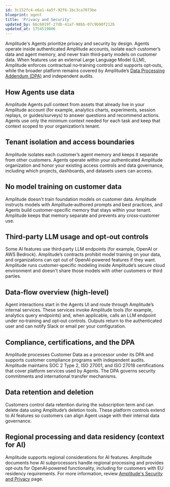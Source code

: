 ```yaml
---
id: 3c152fc4-e6a1-4a5f-92f6-1bc3ca7073be
blueprint: agent
title: 'Privacy and Security'
updated_by: b6c6019f-27db-41a7-98bb-07c9b90f212b
updated_at: 1754519006
---
```

Amplitude's Agents prioritize privacy and security by design. Agents operate inside authenticated Amplitude accounts, isolate each customer’s data and agent memory, and never train third‑party models on customer data. When features use an external Large Language Model (LLM), Amplitude enforces contractual no‑training controls and supports opt‑outs, while the broader platform remains covered by Amplitude’s [Data Processing Addendum (DPA)](https://amplitude.com/dpa) and independent audits.

## How Agents use data

Amplitude Agents pull context from assets that already live in your Amplitude account (for example, analytics charts, experiments, session replays, or guides/surveys) to answer questions and recommend actions. Agents use only the minimum context needed for each task and keep that context scoped to your organization’s tenant.

## Tenant isolation and access boundaries

Amplitude isolates each customer’s agent memory and keeps it separate from other customers. Agents operate within your authenticated Amplitude organization and honor your existing access controls and data governance, including which projects, dashboards, and datasets users can access.

## No model training on customer data

Amplitude doesn't train foundation models on customer data. Amplitude instructs models with Amplitude‑authored prompts and best practices, and Agents build customer‑specific memory that stays within your tenant. Amplitude keeps that memory separate and prevents any cross‑customer use.

## Third‑party LLM usage and opt‑out controls

Some AI features use third‑party LLM endpoints (for example, OpenAI or AWS Bedrock). Amplitude’s contracts prohibit model training on your data, and organizations can opt out of OpenAI‑powered features if they want. Amplitude runs customer‑specific modeling inside Amplitude’s secure cloud environment and doesn't share those models with other customers or third parties.

## Data‑flow overview (high‑level)

Agent interactions start in the Agents UI and route through Amplitude’s internal services. These services invoke Amplitude tools (for example, analytics query endpoints) and, when applicable, calls an LLM endpoint under no‑training and opt‑out controls. Outputs return to the authenticated user and can notify Slack or email per your configuration.

## Compliance, certifications, and the DPA

Amplitude processes Customer Data as a processor under its DPA and supports customer compliance programs with independent audits. Amplitude maintains SOC 2 Type 2, ISO 27001, and ISO 27018 certifications that cover platform services used by Agents. The DPA governs security commitments and international transfer mechanisms.

## Data retention and deletion

Customers control data retention during the subscription term and can delete data using Amplitude’s deletion tools. These platform controls extend to AI features so customers can align Agent usage with their internal data governance.

## Regional processing and data residency (context for AI)

Amplitude supports regional considerations for AI features. Amplitude documents how AI subprocessors handle regional processing and provides opt‑outs for OpenAI‑powered functionality, including for customers with EU residency requirements. For more information, review [Amplitude's Security and Privacy](https://amplitude.com/security-and-privacy) page.
